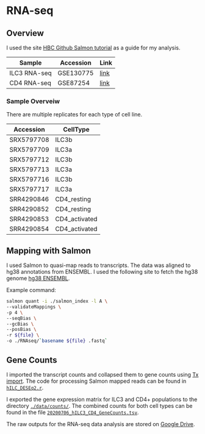 # RNA-seq

## Overview

I used the site [HBC Github Salmon tutorial](https://hbctraining.github.io/Intro-to-rnaseq-hpc-salmon/lessons/04_quasi_alignment_salmon.html) as a guide for my analysis.

| Sample       | Accession | Link                                                         |
|--------------|-----------|--------------------------------------------------------------|
| ILC3 RNA-seq | GSE130775 | [link](https://www.ncbi.nlm.nih.gov/geo/query/acc.cgi?acc=GSE130775) |
| CD4 RNA-seq  | GSE87254  | [link](https://www.ncbi.nlm.nih.gov/geo/query/acc.cgi?acc=GSE87254)  |

### Sample Overveiw

There are multiple replicates for each type of cell line.

| Accession  | CellType      |
|------------|---------------|
| SRX5797708 | ILC3b         |
| SRX5797709 | ILC3a         |
| SRX5797712 | ILC3b         |
| SRX5797713 | ILC3a         |
| SRX5797716 | ILC3b         |
| SRX5797717 | ILC3a         |
| SRR4290846 | CD4_resting   |
| SRR4290852 | CD4_resting   |
| SRR4290853 | CD4_activated |
| SRR4290854 | CD4_activated |

## Mapping with Salmon

I used Salmon to quasi-map reads to transcripts. The data was aligned to hg38 annotations from ENSEMBL. I used the following site to fetch the hg38 genome [hg38 ENSEMBL](http://uswest.ensembl.org/Homo_sapiens/Info/Index).

Example command:

```bash
salmon quant -i ./salmon_index -l A \
--validateMappings \
-p 4 \
--seqBias \
--gcBias \
--posBias \
-r ${file} \
-o ./RNAseq/`basename ${file} .fastq`
```

## Gene Counts

I imported the transcript counts and collapsed them to gene counts using [Tx import](https://bioconductor.statistik.tu-dortmund.de/packages/3.3/bioc/vignettes/tximport/inst/doc/tximport.html). The code for processing Salmon mapped reads can be found in [`hILC_DESEq2.r`](../r/hILC_DESEq2.r).

I exported the gene expression matrix for ILC3 and CD4+ populations to the directory [`./data/counts/`](../data/RNA/counts/). The combined counts for both cell types can be found in the file [`20200706_hILC3_CD4_GeneCounts.tsv`](../data/RNA/counts/20200706_hILC3_CD4_GeneCounts.tsv).

The raw outputs for the RNA-seq data analysis are stored on [Google Drive](https://drive.google.com/drive/folders/14I2-kREIk8YKnGRQfkh6vHXpb0kXi4yJ?usp=sharing).